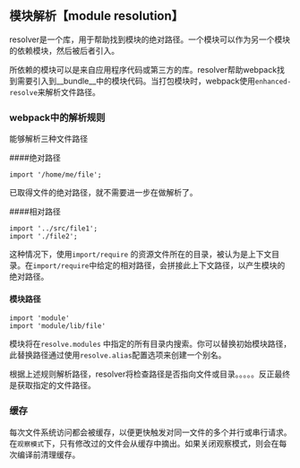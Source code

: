 ## 模块解析【module resolution】

resolver是一个库，用于帮助找到模块的绝对路径。一个模块可以作为另一个模块的依赖模块，然后被后者引入。

所依赖的模块可以是来自应用程序代码或第三方的库。resolver帮助webpack找到需要引入到__bundle__中的模块代码。当打包模块时，webpack使用`enhanced-resolve`来解析文件路径。



### webpack中的解析规则

能够解析三种文件路径

####绝对路径

```
import '/home/me/file';
```

已取得文件的绝对路径，就不需要进一步在做解析了。



####相对路径

```
import '../src/file1';
import './file2';
```

这种情况下，使用`import/require` 的资源文件所在的目录，被认为是上下文目录。在`import/require`中给定的相对路径，会拼接此上下文路径，以产生模块的绝对路径。



#### 模块路径

```
import 'module'
import 'module/lib/file'
```

模块将在`resolve.modules` 中指定的所有目录内搜索。你可以替换初始模块路径，此替换路径通过使用`resolve.alias`配置选项来创建一个别名。

根据上述规则解析路径，resolver将检查路径是否指向文件或目录。。。。。反正最终是获取指定的文件路径。



### 缓存

每次文件系统访问都会被缓存，以便更快触发对同一文件的多个并行或串行请求。在`观察模式`下，只有修改过的文件会从缓存中摘出。如果关闭观察模式，则会在每次编译前清理缓存。

